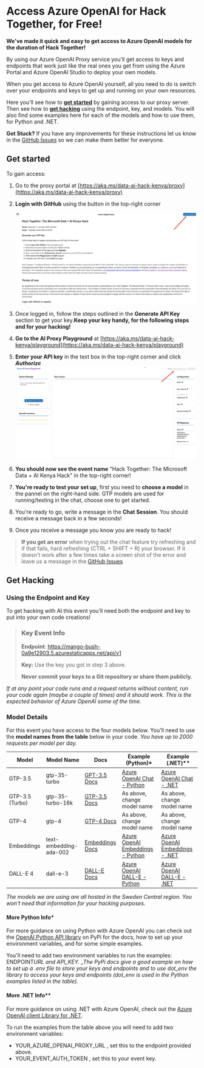 # Access Azure OpenAI for Hack Together, for Free!

**We've made it quick and easy to get access to Azure OpenAI models for the duration of Hack Together!**

By using our Azure OpenAI Proxy service you'll get access to keys and endpoints that work just like the real ones you get from using the Azure Portal and Azure OpenAI Studio to deploy your own models.

When you get access to Azure OpenAI yourself, all you need to do is switch over your endpoints and keys to get up and running on your own resources.

Here you'll see how to **[get started](#get-started)** by gaining access to our proxy server. Then see how to **[get hacking](#get-hacking)** using the endpoint, key, and models. You will also find some examples here for each of the models and how to use them, for Python and .NET.

**Got Stuck?** If you have any improvements for these instructions let us know in the [GitHub Issues](https://github.com/microsoft/Data-AI-Kenya-Hack/issues/new?template=Blank+issue) so we can make them better for everyone.

## Get started

To gain access:

1. Go to the proxy portal at [https://aka.ms/data-ai-hack-kenya/proxy](https://aka.ms/data-ai-hack-kenya/proxy)

1. **Login with GitHub** using the button in the top-right corner

   ![Screenshot of registration page with arrow pointing to top right corner.](images/proxy_login.png "Login with GitHub")

1. Once logged in, follow the steps outlined in the **Generate API Key** section to get your key.**Keep your key handy, for the following steps and for your hacking!**

1. **Go to the AI Proxy Playground** at [https://aka.ms/data-ai-hack-kenya/playground](https://aka.ms/data-ai-hack-kenya/playground)

1. **Enter your API key** in the text box in the top-right corner and click **_Authorize_**
   ![Screenshot of proxy playground page with arrow pointing to API text entry field and authorize button.](images/proxy_authorize.png "Enter your key and click Authorize")

1. **You should now see the event name** "Hack Together: The Microsoft Data + AI Kenya Hack" in the top-right corner!

1. **You're ready to test your set up**, first you need to **choose a model** in the pannel on the right-hand side. GTP models are used for running/testing in the chat, choose one to get started.

1. You're ready to go, write a message in the **Chat Session**. You should receive a message back in a few seconds!

1. Once you receive a message you know you are ready to hack!

>**If you get an error** when trying out the chat feature try refreshing and if that fails, hard refreshing (CTRL + SHIFT + R) your browser. If it doesn't work after a few times take a screen shot of the error and leave us a message in the [GitHub Issues](https://github.com/microsoft/Data-AI-Kenya-Hack/issues/new?template=Blank+issue)

## Get Hacking

### Using the Endpoint and Key

To get hacking with AI this event you'll need both the endpoint and key to put into your own code creations!

> ### Key Event Info
>
> **Endpoint**: https://mango-bush-0a9e12903.5.azurestaticapps.net/api/v1
>
> **Key:** Use the key you got in step 3 above.
>
> **Never commit your keys to a Git repository or share them publicly.**

_If at any point your code runs and a request returns without content, run your code again (maybe a couple of times) and it should work. This is the expected behavior of Azure OpenAI some of the time._

### Model Details

For this event you have access to the four models below. You'll need to use the **model names from the table** below in your code.
_You have up to 2000 requests per model per day._

| Model           | Model Name             | Docs                                                                   | Example (Python)\*                                                                     | Example (.NET)\*\*                                                                   |
| --------------- | ---------------------- | ---------------------------------------------------------------------- | -------------------------------------------------------------------------------------- | ------------------------------------------------------------------------------------ |
| GTP-3.5         | gtp-35-turbo           | [GPT-3.5 Docs](https://aka.ms/fabric-hack24-python-docs-gtp35)         | [Azure OpenAI Chat - Python ](https://aka.ms/fabric-hack24-python-eg-chat)             | [Azure OpenAI Chat - .NET ](https://aka.ms/fabric-hack24-dotnet-eg-chat)             |
| GTP-3.5 (Turbo) | gtp-35-turbo-16k       | [GTP-3.5 Docs](https://aka.ms/fabric-hack24-python-docs-gtp35)         | As above, change model name                                                            | As above, change model name                                                          |
| GTP-4           | gtp-4                  | [GTP-4 Docs](https://aka.ms/fabric-hack24-python-docs-gtp4)            | As above, change model name                                                            | As above, change model name                                                          |
| Embeddings      | text-embedding-ada-002 | [Embeddings Docs](https://aka.ms/fabric-hack24-python-docs-embeddings) | [Azure OpenAI Embeddings - Python ](https://aka.ms/fabric-hack24-python-eg-embeddings) | [Azure OpenAI Embeddings - .NET ](https://aka.ms/fabric-hack24-dotnet-eg-embeddings) |
| DALL-E 4        | dall-e-3               | [DALL-E Docs](https://aka.ms/fabric-hack24-python-docs-dalle)          | [Azure OpenAI DALL-E - Python ](https://aka.ms/fabric-hack24-python-eg-dalle)          | [Azure OpenAI DALL-E - .NET ](https://aka.ms/fabric-hack24-dotnet-eg-dalle)          |

_The models we are using are all hosted in the Sweden Central region. You won't need that information for your hacking purposes._

#### More Python Info\*

For more guidance on using Python with Azure OpenAI you can check out the [OpenAI Python API library](https://aka.ms/fabric-hack24-python) on PyPi for the docs, how to set up your environment variables, and for some simple examples.

You'll need to add two environment variables to run the examples: ENDPOINT*URL and API_KEY. \_The PyPi docs give a good example on how to set up a .env file to store your keys and endpoints and to use dot_env the library to access your keys and endpoints (dot_env is used in the Python examples listed in the table).*

#### More .NET Info\*\*

For more guidance on using .NET with Azure OpenAI, check out the [Azure OpenAI client Library for .NET](https://aka.ms/fabric-hack24-dotnet).

To run the examples from the table above you will need to add two environment variables:

- YOUR_AZURE_OPENAI_PROXY_URL , set this to the endpoint provided above.
- YOUR_EVENT_AUTH_TOKEN , set this to your event key.
